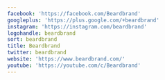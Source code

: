 ```yaml
---
facebook: 'https://facebook.com/Beardbrand'
googleplus: 'https://plus.google.com/+beardbrand'
instagram: 'https://instagram.com/beardbrand'
logohandle: beardbrand
sort: beardbrand
title: Beardbrand
twitter: beardbrand
website: 'https://www.beardbrand.com/'
youtube: 'https://youtube.com/c/Beardbrand'
---
```

